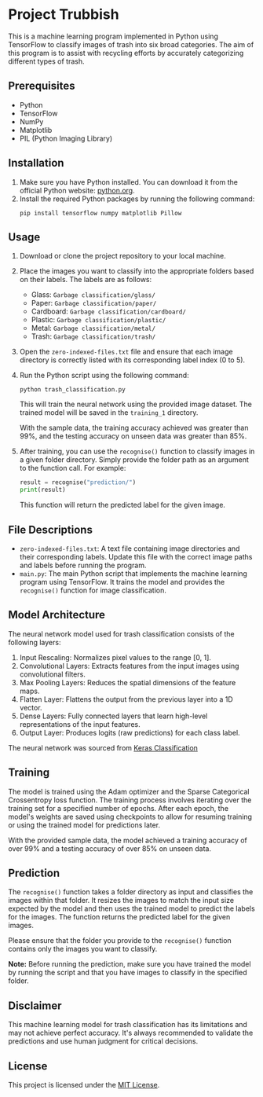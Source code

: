 # Project Trubbish

This is a machine learning program implemented in Python using TensorFlow to classify images of trash into six broad categories. The aim of this program is to assist with recycling efforts by accurately categorizing different types of trash.

## Prerequisites
- Python
- TensorFlow
- NumPy
- Matplotlib
- PIL (Python Imaging Library)

## Installation
1. Make sure you have Python installed. You can download it from the official Python website: [python.org](https://www.python.org/downloads/).
2. Install the required Python packages by running the following command:
   ```
   pip install tensorflow numpy matplotlib Pillow
   ```

## Usage
1. Download or clone the project repository to your local machine.
2. Place the images you want to classify into the appropriate folders based on their labels. The labels are as follows:
   - Glass: `Garbage classification/glass/`
   - Paper: `Garbage classification/paper/`
   - Cardboard: `Garbage classification/cardboard/`
   - Plastic: `Garbage classification/plastic/`
   - Metal: `Garbage classification/metal/`
   - Trash: `Garbage classification/trash/`

3. Open the `zero-indexed-files.txt` file and ensure that each image directory is correctly listed with its corresponding label index (0 to 5).
4. Run the Python script using the following command:
   ```
   python trash_classification.py
   ```

   This will train the neural network using the provided image dataset. The trained model will be saved in the `training_1` directory.

   With the sample data, the training accuracy achieved was greater than 99%, and the testing accuracy on unseen data was greater than 85%.

5. After training, you can use the `recognise()` function to classify images in a given folder directory. Simply provide the folder path as an argument to the function call. For example:
   ```python
   result = recognise("prediction/")
   print(result)
   ```

   This function will return the predicted label for the given image.

## File Descriptions
- `zero-indexed-files.txt`: A text file containing image directories and their corresponding labels. Update this file with the correct image paths and labels before running the program.
- `main.py`: The main Python script that implements the machine learning program using TensorFlow. It trains the model and provides the `recognise()` function for image classification.

## Model Architecture
The neural network model used for trash classification consists of the following layers:
1. Input Rescaling: Normalizes pixel values to the range [0, 1].
2. Convolutional Layers: Extracts features from the input images using convolutional filters.
3. Max Pooling Layers: Reduces the spatial dimensions of the feature maps.
4. Flatten Layer: Flattens the output from the previous layer into a 1D vector.
5. Dense Layers: Fully connected layers that learn high-level representations of the input features.
6. Output Layer: Produces logits (raw predictions) for each class label.

The neural network was sourced from [Keras Classification](https://www.tensorflow.org/tutorials/images/classification)

## Training
The model is trained using the Adam optimizer and the Sparse Categorical Crossentropy loss function. The training process involves iterating over the training set for a specified number of epochs. After each epoch, the model's weights are saved using checkpoints to allow for resuming training or using the trained model for predictions later.

With the provided sample data, the model achieved a training accuracy of over 99% and a testing accuracy of over 85% on unseen data.

## Prediction
The `recognise()` function takes a folder directory as input and classifies the images within that folder. It resizes the images to match the input size expected by the model and then uses the trained model to predict the labels for the images. The function returns the predicted label for the given images.

Please ensure that the folder you provide to the `recognise()` function contains only the images you want to classify.

**Note:** Before running the prediction, make sure you have trained the model by running the script and that you have images to classify in the specified folder.

## Disclaimer
This machine learning model for trash classification has its limitations and may not achieve perfect accuracy. It's always recommended to validate the predictions and use human judgment for critical decisions.

## License
This project is licensed under the [MIT License](LICENSE).
